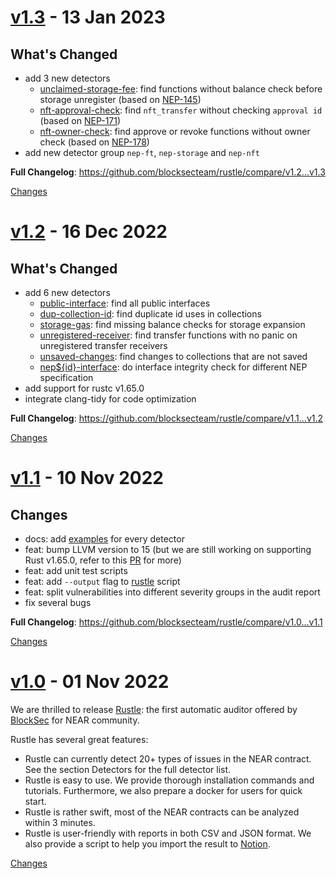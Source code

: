 <a name="v1.3"></a>
# [v1.3](https://github.com/blocksecteam/rustle/releases/tag/v1.3) - 13 Jan 2023

## What's Changed

* add 3 new detectors
    * [unclaimed-storage-fee](/docs/detectors/unclaimed-storage-fee.md): find functions without balance check before storage unregister (based on [NEP-145](https://github.com/near/NEPs/blob/master/neps/nep-0145.md))
    * [nft-approval-check](/docs/detectors/nft-approval-check.md): find `nft_transfer` without checking `approval id` (based on [NEP-171](https://github.com/near/NEPs/blob/master/neps/nep-0171.md))
    * [nft-owner-check](/docs/detectors/nft-owner-check.md): find approve or revoke functions without owner check (based on [NEP-178](https://github.com/near/NEPs/blob/master/neps/nep-0178.md))
* add new detector group `nep-ft`, `nep-storage` and `nep-nft`

**Full Changelog**: https://github.com/blocksecteam/rustle/compare/v1.2...v1.3

[Changes][v1.3]


<a name="v1.2"></a>
# [v1.2](https://github.com/blocksecteam/rustle/releases/tag/v1.2) - 16 Dec 2022

## What's Changed

* add 6 new detectors
    * [public-interface](/docs/detectors/public-interface.md): find all public interfaces
    * [dup-collection-id](/docs/detectors/dup-collection-id.md): find duplicate id uses in collections
    * [storage-gas](/docs/detectors/storage-gas.md): find missing balance checks for storage expansion
    * [unregistered-receiver](/docs/detectors/unregistered-receiver.md): find transfer functions with no panic on unregistered transfer receivers
    * [unsaved-changes](/docs/detectors/unsaved-changes.md): find changes to collections that are not saved
    * [nep${id}-interface](/docs/detectors/nep-interface.md): do interface integrity check for different NEP specification
* add support for rustc v1.65.0
* integrate clang-tidy for code optimization


**Full Changelog**: https://github.com/blocksecteam/rustle/compare/v1.1...v1.2


[Changes][v1.2]


<a name="v1.1"></a>
# [v1.1](https://github.com/blocksecteam/rustle/releases/tag/v1.1) - 10 Nov 2022

## Changes

* docs: add [examples](/examples) for every detector
* feat: bump LLVM version to 15 (but we are still working on supporting Rust v1.65.0, refer to this [PR](https://github.com/rust-lang/rust/pull/99464/) for more)
* feat: add unit test scripts
* feat: add `--output` flag to [rustle](/rustle) script
* feat: split vulnerabilities into different severity groups in the audit report
* fix several bugs

**Full Changelog**: https://github.com/blocksecteam/rustle/compare/v1.0...v1.1

[Changes][v1.1]


<a name="v1.0"></a>
# [v1.0](https://github.com/blocksecteam/rustle/releases/tag/v1.0) - 01 Nov 2022

We are thrilled to release [Rustle](https://github.com/blocksecteam/rustle): the first automatic auditor offered by [BlockSec](https://blocksec.com/) for NEAR community.

Rustle has several great features:

* Rustle can currently detect 20+ types of issues in the NEAR contract. See the section Detectors for the full detector list.
* Rustle is easy to use. We provide thorough installation commands and tutorials. Furthermore, we also prepare a docker for users for quick start.
* Rustle is rather swift, most of the NEAR contracts can be analyzed within 3 minutes.
* Rustle is user-friendly with reports in both CSV and JSON format. We also provide a script to help you import the result to [Notion](https://www.notion.so/).

[Changes][v1.0]


[v1.3]: https://github.com/blocksecteam/rustle/compare/v1.2...v1.3
[v1.2]: https://github.com/blocksecteam/rustle/compare/v1.1...v1.2
[v1.1]: https://github.com/blocksecteam/rustle/compare/v1.0...v1.1
[v1.0]: https://github.com/blocksecteam/rustle/tree/v1.0

<!-- Generated by https://github.com/rhysd/changelog-from-release v3.5.2 -->
